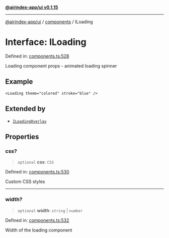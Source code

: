 [**@airindex-app/ui v0.1.15**](../../README.md)

***

[@airindex-app/ui](../../README.md) / [components](../README.md) / ILoading

# Interface: ILoading

Defined in: [components.ts:528](https://github.com/airindex-app/ui/blob/c7ea135614befbd5605b13569e79882284e03edb/src/types/components.ts#L528)

Loading component props - animated loading spinner

## Example

```tsx
<Loading theme="colored" stroke="blue" />
```

## Extended by

- [`ILoadingOverlay`](ILoadingOverlay.md)

## Properties

### css?

> `optional` **css**: `CSS`

Defined in: [components.ts:530](https://github.com/airindex-app/ui/blob/c7ea135614befbd5605b13569e79882284e03edb/src/types/components.ts#L530)

Custom CSS styles

***

### width?

> `optional` **width**: `string` \| `number`

Defined in: [components.ts:532](https://github.com/airindex-app/ui/blob/c7ea135614befbd5605b13569e79882284e03edb/src/types/components.ts#L532)

Width of the loading component
